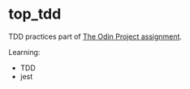 # top_tdd
TDD practices part of <a href="https://www.theodinproject.com/lessons/node-path-javascript-testing-practice">The Odin Project assignment</a>.

Learning:
- TDD
- jest
